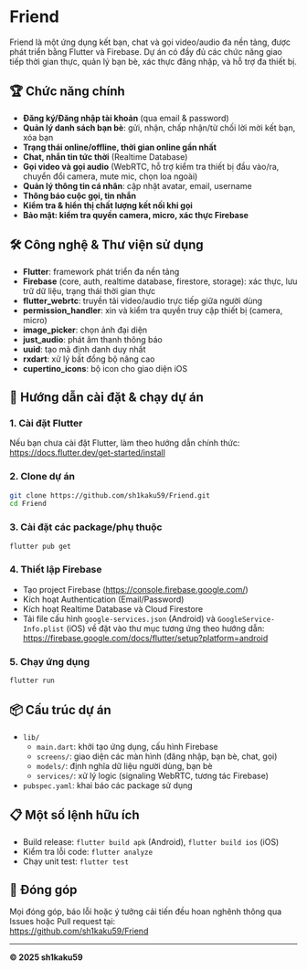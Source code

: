 # Friend

Friend là một ứng dụng kết bạn, chat và gọi video/audio đa nền tảng, được phát triển bằng Flutter và Firebase. Dự án có đầy đủ các chức năng giao tiếp thời gian thực, quản lý bạn bè, xác thực đăng nhập, và hỗ trợ đa thiết bị.

## 🏆 Chức năng chính

- **Đăng ký/Đăng nhập tài khoản** (qua email & password)
- **Quản lý danh sách bạn bè**: gửi, nhận, chấp nhận/từ chối lời mời kết bạn, xóa bạn
- **Trạng thái online/offline, thời gian online gần nhất**
- **Chat, nhắn tin tức thời** (Realtime Database)
- **Gọi video và gọi audio** (WebRTC, hỗ trợ kiểm tra thiết bị đầu vào/ra, chuyển đổi camera, mute mic, chọn loa ngoài)
- **Quản lý thông tin cá nhân**: cập nhật avatar, email, username
- **Thông báo cuộc gọi, tin nhắn**
- **Kiểm tra & hiển thị chất lượng kết nối khi gọi**
- **Bảo mật: kiểm tra quyền camera, micro, xác thực Firebase**

## 🛠️ Công nghệ & Thư viện sử dụng

- **Flutter**: framework phát triển đa nền tảng
- **Firebase** (core, auth, realtime database, firestore, storage): xác thực, lưu trữ dữ liệu, trạng thái thời gian thực
- **flutter_webrtc**: truyền tải video/audio trực tiếp giữa người dùng
- **permission_handler**: xin và kiểm tra quyền truy cập thiết bị (camera, micro)
- **image_picker**: chọn ảnh đại diện
- **just_audio**: phát âm thanh thông báo
- **uuid**: tạo mã định danh duy nhất
- **rxdart**: xử lý bất đồng bộ nâng cao
- **cupertino_icons**: bộ icon cho giao diện iOS

## 🚀 Hướng dẫn cài đặt & chạy dự án

### 1. Cài đặt Flutter

Nếu bạn chưa cài đặt Flutter, làm theo hướng dẫn chính thức:  
https://docs.flutter.dev/get-started/install

### 2. Clone dự án

```bash
git clone https://github.com/sh1kaku59/Friend.git
cd Friend
```

### 3. Cài đặt các package/phụ thuộc

```bash
flutter pub get
```

### 4. Thiết lập Firebase

- Tạo project Firebase (https://console.firebase.google.com/)
- Kích hoạt Authentication (Email/Password)
- Kích hoạt Realtime Database và Cloud Firestore
- Tải file cấu hình `google-services.json` (Android) và `GoogleService-Info.plist` (iOS) về đặt vào thư mục tương ứng theo hướng dẫn:  
  https://firebase.google.com/docs/flutter/setup?platform=android

### 5. Chạy ứng dụng

```bash
flutter run
```

## 📦 Cấu trúc dự án

- `lib/`
  - `main.dart`: khởi tạo ứng dụng, cấu hình Firebase
  - `screens/`: giao diện các màn hình (đăng nhập, bạn bè, chat, gọi)
  - `models/`: định nghĩa dữ liệu người dùng, bạn bè
  - `services/`: xử lý logic (signaling WebRTC, tương tác Firebase)
- `pubspec.yaml`: khai báo các package sử dụng

## 📋 Một số lệnh hữu ích

- Build release: `flutter build apk` (Android), `flutter build ios` (iOS)
- Kiểm tra lỗi code: `flutter analyze`
- Chạy unit test: `flutter test`

## 📝 Đóng góp

Mọi đóng góp, báo lỗi hoặc ý tưởng cải tiến đều hoan nghênh thông qua Issues hoặc Pull request tại:  
https://github.com/sh1kaku59/Friend

---

**© 2025 sh1kaku59**  
